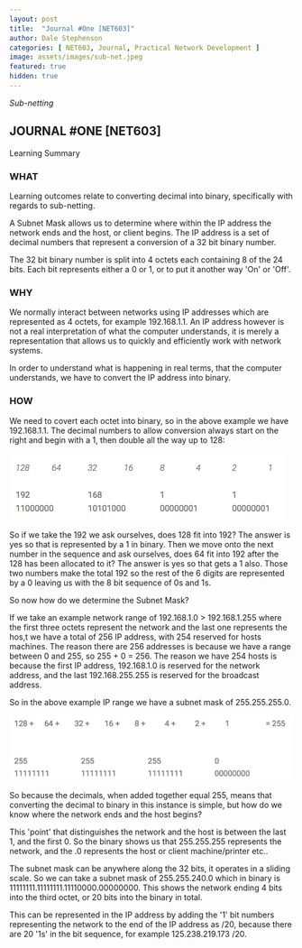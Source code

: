 ```yaml
---
layout: post
title:  "Journal #One [NET603]"
author: Dale Stephenson
categories: [ NET603, Journal, Practical Network Development ]
image: assets/images/sub-net.jpeg
featured: true
hidden: true
---
```

<i>Sub-netting</i>

<h2>JOURNAL #ONE [NET603]</h2>

Learning Summary<br>

<h3>WHAT</h3>

Learning outcomes relate to converting decimal into binary, specifically with regards to sub-netting.

A Subnet Mask allows us to determine where within the IP address the network ends and the host, or client begins. The IP address is a set of decimal numbers that represent a conversion of a 32 bit binary number.

The 32 bit binary number is split into 4 octets each containing 8 of the 24 bits. Each bit represents either a 0 or 1, or to put it another way 'On' or 'Off'. 

<h3>WHY</h3>

We normally interact between networks using IP addresses which are represented as 4 octets, for example 192.168.1.1. An IP address however is not a real interpretation of what the computer understands, it is merely a representation that allows us to quickly and efficiently work with network systems.

In order to understand what is happening in real terms, that the computer understands, we have to convert the IP address into binary.

<h3>HOW</h3>

We need to covert each octet into binary, so in the above example we have 192.168.1.1. The decimal numbers to allow conversion always start on the right and begin with a 1, then double all the way up to 128:

<img src="/assets/images/sub-net1.png" alt="Sub-netting"><br>

So if we take the 192 we ask ourselves, does 128 fit into 192? The answer is yes so that is represented by a 1 in binary. Then we move onto the next number in the sequence and ask ourselves, does 64 fit into 192 after the 128 has been allocated to it? The answer is yes so that gets a 1 also. Those two numbers make the total 192 so the rest of the 6 digits are represented by a 0 leaving us with the 8 bit sequence of 0s and 1s.

So now how do we determine the Subnet Mask?

If we take an example network range of 192.168.1.0 > 192.168.1.255 where the first three octets represent the network and the last one represents the hos,t we have a total of 256 IP address, with 254 reserved for hosts machines. The reason there are 256 addresses is because we have a range between 0 and 255, so 255 + 0 = 256. The reason we have 254 hosts is because the first IP address, 192.168.1.0 is reserved for the network address, and the last 192.168.255.255 is reserved for the broadcast address.

So in the above example IP range we have a subnet mask of 255.255.255.0.

<img src="/assets/images/sub-net2.png" alt="Sub-netting"><br>

So because the decimals, when added together equal 255, means that converting the decimal to binary in this instance is simple, but how do we know where the network ends and the host begins?

This 'point' that distinguishes the network and the host is between the last 1, and the first 0. So the binary shows us that 255.255.255 represents the network, and the .0 represents the host or client machine/printer etc..

The subnet mask can be anywhere along the 32 bits, it operates in a sliding scale. So we can take a subnet mask of 255.255.240.0 which in binary is 11111111.11111111.11110000.00000000. This shows the network ending 4 bits into the third octet, or 20 bits into the binary in total.

This can be represented in the IP address by adding the '1' bit numbers representing the network to the end of the IP address as /20, because there are 20 '1s' in the bit sequence, for example 125.238.219.173 /20.
